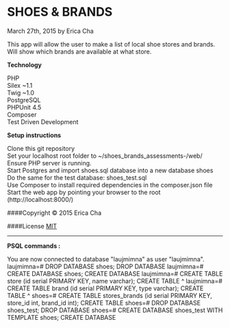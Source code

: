 <h1>SHOES & BRANDS </h1>
March 27th, 2015 by Erica Cha

This app will allow the user to make a list of local shoe stores and brands. Will show which brands are available at what store. 

<b>Technology</b>

PHP<br>
Silex ~1.1<br>
Twig ~1.0<br>
PostgreSQL<br>
PHPUnit 4.5 <br>
Composer<br>
Test Driven Development<br>

<b>Setup instructions</b>

Clone this git repository <br>
Set your localhost root folder to ~/shoes_brands_assessments-/web/ <br>
Ensure PHP server is running. <br>
Start Postgres and import shoes.sql database into a new database shoes <br>
Do the same for the test database: shoes_test.sql <br>
Use Composer to install required dependencies in the composer.json file <br>
Start the web app by pointing your browser to the root (http://localhost:8000/) <br>

####Copyright © 2015 Erica Cha

####License [MIT](https://github.com/twbs/bootstrap/blob/master/LICENSE)

-----------------------------

<b>PSQL commands :</b>

You are now connected to database "laujmimna" as user "laujmimna".
laujmimna=# DROP DATABASE shoes;
DROP DATABASE
laujmimna=# CREATE DATABASE shoes;
CREATE DATABASE
laujmimna=# CREATE TABLE store (id serial PRIMARY KEY, name varchar);
CREATE TABLE                                                 ^
laujmimna=# CREATE TABLE brand (id serial PRIMARY KEY, type varchar);
CREATE TABLE                                                       ^
shoes=# CREATE TABLE stores_brands (id serial PRIMARY KEY, store_id int, brand_id int);
CREATE TABLE
shoes=# DROP DATABASE shoes_test;
DROP DATABASE
shoes=# CREATE DATABASE shoes_test WITH TEMPLATE shoes;
CREATE DATABASE
